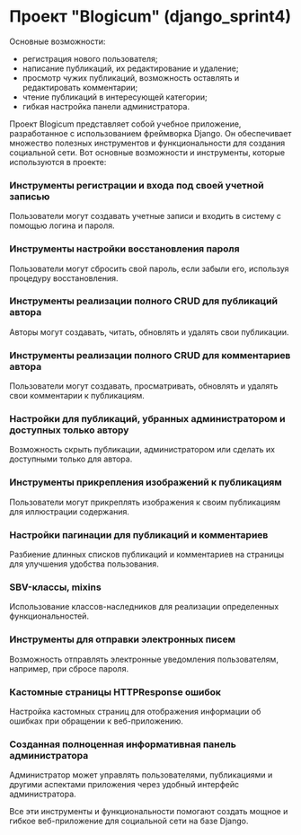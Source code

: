 # Проект "Blogicum" (django_sprint4)

Основные возможности:

- регистрация нового пользователя;
- написание публикаций, их редактирование и удаление;
- просмотр чужих публикаций, возможность оставлять и редактировать комментарии;
- чтение публикаций в интересующей категории;
- гибкая настройка панели администратора.

Проект Blogicum представляет собой учебное приложение, разработанное с использованием фреймворка Django. Он обеспечивает множество полезных инструментов и функциональности для создания социальной сети. Вот основные возможности и инструменты, которые используются в проекте:

### Инструменты регистрации и входа под своей учетной записью
Пользователи могут создавать учетные записи и входить в систему с помощью логина и пароля.

### Инструменты настройки восстановления пароля
Пользователи могут сбросить свой пароль, если забыли его, используя процедуру восстановления.

### Инструменты реализации полного CRUD для публикаций автора
Авторы могут создавать, читать, обновлять и удалять свои публикации.

### Инструменты реализации полного CRUD для комментариев автора
Пользователи могут создавать, просматривать, обновлять и удалять свои комментарии к публикациям.

### Настройки для публикаций, убранных администратором и доступных только автору
Возможность скрыть публикации, администратором или сделать их доступными только для автора.

### Инструменты прикрепления изображений к публикациям
Пользователи могут прикреплять изображения к своим публикациям для иллюстрации содержания.

### Настройки пагинации для публикаций и комментариев
Разбиение длинных списков публикаций и комментариев на страницы для улучшения удобства пользования.

### SBV-классы, mixins
Использование классов-наследников для реализации определенных функциональностей.

### Инструменты для отправки электронных писем
Возможность отправлять электронные уведомления пользователям, например, при сбросе пароля.

### Кастомные страницы HTTPResponse ошибок
Настройка кастомных страниц для отображения информации об ошибках при обращении к веб-приложению.

### Созданная полноценная информативная панель администратора
Администратор может управлять пользователями, публикациями и другими аспектами приложения через удобный интерфейс администратора.

Все эти инструменты и функциональности помогают создать мощное и гибкое веб-приложение для социальной сети на базе Django.
